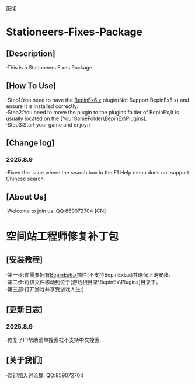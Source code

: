 [EN]
# Stationeers-Fixes-Package
## [Description]
·This is a Stationeers Fixes Package.
## [How To Use]
·Step1:You need to have the [BepinEx6.x](https://github.com/BepInEx/BepInEx?tab=readme-ov-file) plugin(Not Support BepinEx5.x) and ensure it is installed correctly.  
·Step2:You need to move the plugin to the plugins folder of BepinEx,It is usually located on the [YourGameFolder\BepinEx\Plugins].  
·Step3:Start your game and enjoy:)  
## [Change log]
### 2025.8.9
·Fixed the issue where the search box in the F1 Help menu does not support Chinese search
## [About Us]
·Welcome to join us.
QQ:859072704
[CN]
# 空间站工程师修复补丁包
## [安装教程]
·第一步:你需要拥有[BepinEx6.x](https://github.com/BepInEx/BepInEx?tab=readme-ov-file)插件(不支持BepinEx5.x)并确保正确安装。  
·第二步:将该文件移动到位于[游戏根目录\BepinEx\Plugins]目录下。  
·第三部:打开游戏并享受游戏人生:)  
## [更新日志]
### 2025.8.9
·修复了F1帮助菜单搜索框不支持中文搜索.
## [关于我们]
·欢迎加入讨论群.
QQ:859072704
